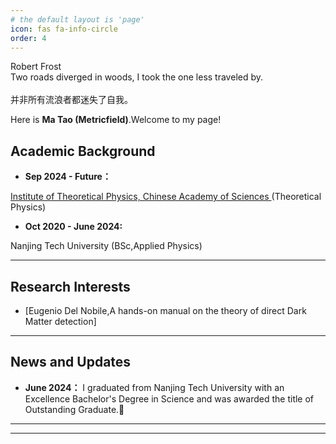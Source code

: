 ```yaml
---
# the default layout is 'page'
icon: fas fa-info-circle
order: 4
---
```

<div class="box-tip" markdown="1">
<div class="title"> Robert Frost </div>
Two roads diverged in woods, I took the one less traveled by.
<br><br>
并非所有流浪者都迷失了自我。
</div>

Here is **Ma Tao (Metricfield)**.Welcome to my page!



## Academic Background

- **Sep 2024 - Future：** 

 [ Institute of Theoretical Physics, Chinese Academy of Sciences ](https://itp.cas.cn/) (Theoretical Physics)
- **Oct 2020 - June 2024:** 

 Nanjing Tech University (BSc,Applied Physics)


---

## Research Interests


- [Eugenio Del Nobile,A hands-on manual on the theory
of direct Dark Matter detection]



---

## News and Updates


- **June 2024：** I graduated from Nanjing Tech University with an Excellence Bachelor's Degree in Science and was awarded the title of Outstanding Graduate.🎉

---

---


